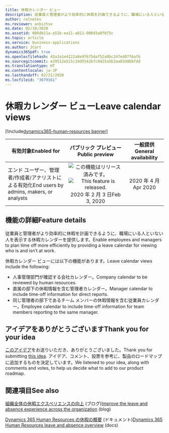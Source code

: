 ```yaml
---
title: 休暇カレンダー ビュー
description: 従業員と管理者がより効率的に休暇を計画できるように、職場にいる人といない人を表示する休暇カレンダーを提供します。
author: relnotes
ms.reviewer: anbichse
ms.date: 02/10/2020
ms.assetid: 086db11a-a51b-ea11-a811-000d3a8f075c
ms.topic: article
ms.service: business-applications
ms.author: JCart
dynamics365pdf: true
ms.openlocfilehash: 43a3a1e4122a8e976754af52a0bc247ed07f6afb
ms.sourcegitcommit: e29512e521c19d5542b7c0425a5b3aa83d4bbfdd
ms.translationtype: HT
ms.contentlocale: ja-JP
ms.lasthandoff: 02/21/2020
ms.locfileid: "3079161"
---
```

# <a name="leave-calendar-views"></a><span data-ttu-id="add98-103">休暇カレンダー ビュー</span><span class="sxs-lookup"><span data-stu-id="add98-103">Leave calendar views</span></span>
[!include[dynamics365-human-resources banner](../includes/dynamics365-human-resources.md)]

| <span data-ttu-id="add98-104">有効対象</span><span class="sxs-lookup"><span data-stu-id="add98-104">Enabled for</span></span>    |  <span data-ttu-id="add98-105">パブリック プレビュー</span><span class="sxs-lookup"><span data-stu-id="add98-105">Public preview</span></span> | <span data-ttu-id="add98-106">一般提供</span><span class="sxs-lookup"><span data-stu-id="add98-106">General availability</span></span> | 
| ---------- | :----------: |:----------: |
|<span data-ttu-id="add98-107">エンド ユーザー、管理者/作成者/アナリストによる有効化</span><span class="sxs-lookup"><span data-stu-id="add98-107">End users by admins, makers, or analysts</span></span>|<span data-ttu-id="add98-108">![この機能はリリース済みです。](/dynamics365-release-plan/media/green-checkmark.png "この機能はリリース済みです。")</span><span class="sxs-lookup"><span data-stu-id="add98-108">![This feature is released.](/dynamics365-release-plan/media/green-checkmark.png "This feature is released.")</span></span> <span data-ttu-id="add98-109">2020 年 2 月 3 日</span><span class="sxs-lookup"><span data-stu-id="add98-109">Feb 3, 2020</span></span>| <span data-ttu-id="add98-110">2020 年 4 月</span><span class="sxs-lookup"><span data-stu-id="add98-110">Apr 2020</span></span>|






## <a name="feature-details"></a><span data-ttu-id="add98-111">機能の詳細</span><span class="sxs-lookup"><span data-stu-id="add98-111">Feature details</span></span>
<!--feature detail start -->
<span data-ttu-id="add98-112">従業員と管理者がより効率的に休暇を計画できるように、職場にいる人といない人を表示する休暇カレンダーを提供します。</span><span class="sxs-lookup"><span data-stu-id="add98-112">Enable employees and managers to plan time off more efficiently by providing a leave calendar for viewing who is and isn’t at work.</span></span>

<span data-ttu-id="add98-113">休暇カレンダー ビューには以下の機能があります。</span><span class="sxs-lookup"><span data-stu-id="add98-113">Leave calendar views include the following:</span></span>  

- <span data-ttu-id="add98-114">人事管理部門が確認する会社カレンダー。</span><span class="sxs-lookup"><span data-stu-id="add98-114">Company calendar to be reviewed by human resources.</span></span>
- <span data-ttu-id="add98-115">直属の部下の休暇情報を含む管理者カレンダー。</span><span class="sxs-lookup"><span data-stu-id="add98-115">Manager calendar to include time-off information for direct reports.</span></span>
- <span data-ttu-id="add98-116">同じ管理者の部下であるチーム メンバーの休暇情報を含む従業員カレンダー。</span><span class="sxs-lookup"><span data-stu-id="add98-116">Employee calendar to include time-off information for team members reporting to the same manager.</span></span>
<!--feature detail end -->









## <a name="thank-you-for-your-idea"></a><span data-ttu-id="add98-117">アイデアをありがとうございます</span><span class="sxs-lookup"><span data-stu-id="add98-117">Thank you for your idea</span></span>
<span data-ttu-id="add98-118">[このアイデア](https://experience.dynamics.com/ideas/idea/?ideaid=10d58e3f-453f-e911-867a-0003ff68b621)をお送りいただき、ありがとうございました。</span><span class="sxs-lookup"><span data-stu-id="add98-118">Thank you for submitting [this idea](https://experience.dynamics.com/ideas/idea/?ideaid=10d58e3f-453f-e911-867a-0003ff68b621).</span></span> <span data-ttu-id="add98-119">アイデア、コメント、投票を参考に、製品のロードマップに追加するものを決定しています。</span><span class="sxs-lookup"><span data-stu-id="add98-119">We listened to your idea, along with comments and votes, to help us decide what to add to our product roadmap.</span></span>

## <a name="see-also"></a><span data-ttu-id="add98-120">関連項目</span><span class="sxs-lookup"><span data-stu-id="add98-120">See also</span></span>

<span data-ttu-id="add98-121">[組織全体の休暇エクスペリエンスの向上](https://cloudblogs.microsoft.com/dynamics365/bdm/2020/02/06/improve-the-leave-and-absence-experience-across-the-organization/) (ブログ)</span><span class="sxs-lookup"><span data-stu-id="add98-121">[Improve the leave and absence experience across the organization](https://cloudblogs.microsoft.com/dynamics365/bdm/2020/02/06/improve-the-leave-and-absence-experience-across-the-organization/) (blog)</span></span>

<span data-ttu-id="add98-122">[Dynamics 365 Human Resources の休暇の概要](https://docs.microsoft.com/dynamics365/human-resources/hr-leave-and-absence-overview) (ドキュメント)</span><span class="sxs-lookup"><span data-stu-id="add98-122">[Dynamics 365 Human Resources leave and absence overview](https://docs.microsoft.com/dynamics365/human-resources/hr-leave-and-absence-overview) (docs)</span></span>
